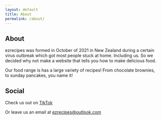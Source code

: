 ```yaml
---
layout: default
title: About
permalink: /about/
---
```


## About

ezrecipes was formed in October of 2021 in New Zealand during a certain virus outbreak which got most people stuck at home. Including us. So we decided why not make a website that tells you how to make delicious food.

Our food range is has a large variety of recipes! From chocolate brownies, to sunday pancakes, you name it!

## Social

Check us out on [TikTok](https://tiktok.com/@ezrecipes.io)

Or leave us an email at [ezrecipes@outlook.com](mailto:ezrecipes@outlook.com)
